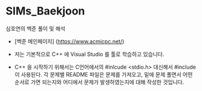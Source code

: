 # SIMs_Baekjoon
심호연의 백준 풀이 및 해석

- [백준 메인페이지] (https://www.acmicpc.net/)

- 저는 기본적으로 C++ 에 Visual Studio 를 툴로 학습하고 있습니다.

- C++ 을 시작하기 위해서는 C언어에서의 #inlcude <stdio.h> 대신해서 #include <iostream> 이 사용된다.
  각 문제별 README 파일은 문제를 가져오고, 밑에 문제 풀면서 어떤 순서로 가면 되는지와 어디에서 문제가 발생하였는지에 대해 작성한 것입니다.

